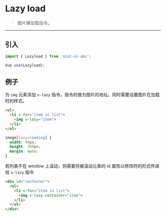 # Lazy load

> 图片懒加载指令。

-------------

## 引入

```javascript
import { Lazyload } from 'mint-ui-abc';

Vue.use(Lazyload);
```

## 例子

为 `img` 元素添加 `v-lazy` 指令，指令的值为图片的地址。同时需要设置图片在加载时的样式。

```html
<ul>
  <li v-for="item in list">
    <img v-lazy="item">
  </li>
</ul>
```

```css
image[lazy=loading] {
  width: 40px;
  height: 300px;
  margin: auto;
}
```

若列表不在 window 上滚动，则需要将被滚动元素的 id 属性以修饰符的形式传递给 `v-lazy` 指令

```html
<div id="container">
  <ul>
    <li v-for="item in list">
      <img v-lazy.container="item">
    </li>
  </ul>
</div>
```
